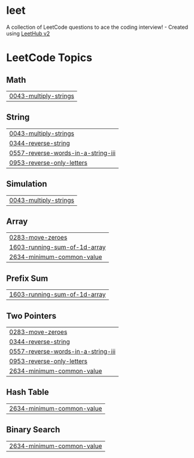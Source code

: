 # leet
A collection of LeetCode questions to ace the coding interview! - Created using [LeetHub v2](https://github.com/arunbhardwaj/LeetHub-2.0)

<!---LeetCode Topics Start-->
# LeetCode Topics
## Math
|  |
| ------- |
| [0043-multiply-strings](https://github.com/spatle1/leet/tree/master/0043-multiply-strings) |
## String
|  |
| ------- |
| [0043-multiply-strings](https://github.com/spatle1/leet/tree/master/0043-multiply-strings) |
| [0344-reverse-string](https://github.com/spatle1/leet/tree/master/0344-reverse-string) |
| [0557-reverse-words-in-a-string-iii](https://github.com/spatle1/leet/tree/master/0557-reverse-words-in-a-string-iii) |
| [0953-reverse-only-letters](https://github.com/spatle1/leet/tree/master/0953-reverse-only-letters) |
## Simulation
|  |
| ------- |
| [0043-multiply-strings](https://github.com/spatle1/leet/tree/master/0043-multiply-strings) |
## Array
|  |
| ------- |
| [0283-move-zeroes](https://github.com/spatle1/leet/tree/master/0283-move-zeroes) |
| [1603-running-sum-of-1d-array](https://github.com/spatle1/leet/tree/master/1603-running-sum-of-1d-array) |
| [2634-minimum-common-value](https://github.com/spatle1/leet/tree/master/2634-minimum-common-value) |
## Prefix Sum
|  |
| ------- |
| [1603-running-sum-of-1d-array](https://github.com/spatle1/leet/tree/master/1603-running-sum-of-1d-array) |
## Two Pointers
|  |
| ------- |
| [0283-move-zeroes](https://github.com/spatle1/leet/tree/master/0283-move-zeroes) |
| [0344-reverse-string](https://github.com/spatle1/leet/tree/master/0344-reverse-string) |
| [0557-reverse-words-in-a-string-iii](https://github.com/spatle1/leet/tree/master/0557-reverse-words-in-a-string-iii) |
| [0953-reverse-only-letters](https://github.com/spatle1/leet/tree/master/0953-reverse-only-letters) |
| [2634-minimum-common-value](https://github.com/spatle1/leet/tree/master/2634-minimum-common-value) |
## Hash Table
|  |
| ------- |
| [2634-minimum-common-value](https://github.com/spatle1/leet/tree/master/2634-minimum-common-value) |
## Binary Search
|  |
| ------- |
| [2634-minimum-common-value](https://github.com/spatle1/leet/tree/master/2634-minimum-common-value) |
<!---LeetCode Topics End-->